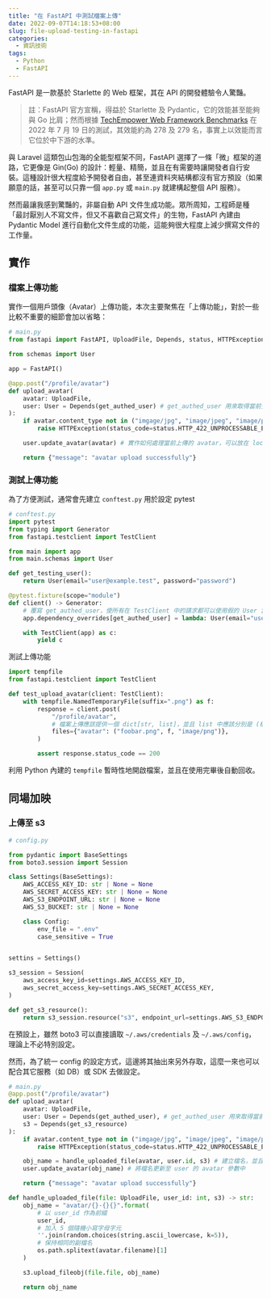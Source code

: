 ```yaml
---
title: "在 FastAPI 中測試檔案上傳"
date: 2022-09-07T14:18:53+08:00
slug: file-upload-testing-in-fastapi
categories:
  - 資訊技術
tags:
  - Python
  - FastAPI
---
```


FastAPI 是一款基於 Starlette 的 Web 框架，其在 API 的開發體驗令人驚豔。

> 註：FastAPI 官方宣稱，得益於 Starlette 及 Pydantic，它的效能甚至能夠與 Go 比肩；然而根據 [TechEmpower Web Framework Benchmarks](https://www.techempower.com/benchmarks/#section=data-r21) 在 2022 年 7 月 19 日的測試，其效能約為 278 及 279 名，事實上以效能而言它位於中下游的水準。

與 Laravel 這類包山包海的全能型框架不同，FastAPI 選擇了一條「微」框架的道路，它更像是 Gin(Go) 的設計：輕量、精簡，並且在有需要時讓開發者自行安裝。這種設計很大程度給予開發者自由，甚至連資料夾結構都沒有官方預設（如果願意的話，甚至可以只靠一個 `app.py` 或 `main.py` 就建構起整個 API 服務）。

然而最讓我感到驚豔的，非屬自動 API 文件生成功能。眾所周知，工程師是種「最討厭別人不寫文件，但又不喜歡自己寫文件」的生物，FastAPI 內建由 Pydantic Model 進行自動化文件生成的功能，這能夠很大程度上減少撰寫文件的工作量。

<!--truncate-->

## 實作

### 檔案上傳功能

實作一個用戶頭像（Avatar）上傳功能，本次主要聚焦在「上傳功能」，對於一些比較不重要的細節會加以省略：

```python
# main.py
from fastapi import FastAPI, UploadFile, Depends, status, HTTPException

from schemas import User

app = FastAPI()

@app.post("/profile/avatar")
def upload_avatar(
    avatar: UploadFile,
    user: User = Depends(get_authed_user) # get_authed_user 用來取得當前登入的用戶，實作細節省略
):
    if avatar.content_type not in ("imgage/jpg", "image/jpeg", "image/png"):
        raise HTTPException(status_code=status.HTTP_422_UNPROCESSABLE_ENTITY, detail="avatar should be an image")

    user.update_avatar(avatar) # 實作如何處理當前上傳的 avatar，可以放在 local 或上傳到 S3

    return {"message": "avatar upload successfully"}
```

### 測試上傳功能

為了方便測試，通常會先建立 `conftest.py` 用於設定 pytest

```python
# conftest.py
import pytest
from typing import Generator
from fastapi.testclient import TestClient

from main import app
from main.schemas import User

def get_testing_user():
    return User(email="user@example.test", password="password")

@pytest.fixture(scope="module")
def client() -> Generator:
    # 覆寫 get_authed_user，使所有在 TestClient 中的請求都可以使用假的 User 當成已登入用戶
    app.dependency_overrides[get_authed_user] = lambda: User(email="user@example.test", password="password")

    with TestClient(app) as c:
        yield c
```

測試上傳功能

```python
import tempfile
from fastapi.testclient import TestClient

def test_upload_avatar(client: TestClient):
    with tempfile.NamedTemporaryFile(suffix=".png") as f:
        response = client.post(
            "/profile/avatar",
            # 檔案上傳應該提供一個 dict[str, list]，並且 list 中應該分別是 (檔案名, 檔案資源, 檔案 MIME)
            files={"avatar": ("foobar.png", f, "image/png")},
        )

        assert response.status_code == 200
```

利用 Python 內建的 `tempfile` 暫時性地開啟檔案，並且在使用完畢後自動回收。

## 同場加映

### 上傳至 s3

```python
# config.py

from pydantic import BaseSettings
from boto3.session import Session

class Settings(BaseSettings):
    AWS_ACCESS_KEY_ID: str | None = None
    AWS_SECRET_ACCESS_KEY: str | None = None
    AWS_S3_ENDPOINT_URL: str | None = None
    AWS_S3_BUCKET: str | None = None

    class Config:
        env_file = ".env"
        case_sensitive = True


settins = Settings()

s3_session = Session(
    aws_access_key_id=settings.AWS_ACCESS_KEY_ID,
    aws_secret_access_key=settings.AWS_SECRET_ACCESS_KEY,
)

def get_s3_resource():
    return s3_session.resource("s3", endpoint_url=settings.AWS_S3_ENDPOINT_URL).Bucket(settings.AWS_S3_BUCKET)
```

在預設上，雖然 boto3 可以直接讀取 `~/.aws/credentials` 及 `~/.aws/config`，理論上不必特別設定。

然而，為了統一 config 的設定方式，這邊將其抽出來另外存取，這麼一來也可以配合其它服務（如 DB）或 SDK 去做設定。

```python
# main.py
@app.post("/profile/avatar")
def upload_avatar(
    avatar: UploadFile,
    user: User = Depends(get_authed_user), # get_authed_user 用來取得當前登入的用戶，實作細節省略
    s3 = Depends(get_s3_resource)
):
    if avatar.content_type not in ("imgage/jpg", "image/jpeg", "image/png"):
        raise HTTPException(status_code=status.HTTP_422_UNPROCESSABLE_ENTITY, detail="avatar should be an image")

    obj_name = handle_uploaded_file(avatar, user.id, s3) # 建立檔名，並且上傳至 S3
    user.update_avatar(obj_name) # 將檔名更新至 user 的 avatar 參數中

    return {"message": "avatar upload successfully"}

def handle_uploaded_file(file: UploadFile, user_id: int, s3) -> str:
    obj_name = "avatar/{}-{}{}".format(
        # 以 user_id 作為前綴
        user_id, 
        # 加入 5 個隨機小寫字母字元
        ''.join(random.choices(string.ascii_lowercase, k=5)),
        # 保持相同的副檔名
        os.path.splitext(avatar.filename)[1]
    )

    s3.upload_fileobj(file.file, obj_name)

    return obj_name
```